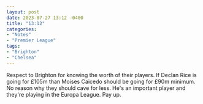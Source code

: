 ```yaml
---
layout: post
date: 2023-07-27 13:12 -0400
title: "13:12"
categories:
- "Notes"
- "Premier League"
tags:
- "Brighton"
- "Chelsea"
---
```


Respect to Brighton for knowing the worth of their players. If Declan Rice is going for £105m than Moises Caicedo should be going for £90m minimum. No reason why they should cave for less. He's an important player and they're playing in the Europa League. Pay up.
